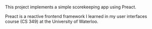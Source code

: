 This project implements a simple scorekeeping app using Preact.

Preact is a reactive frontend framework I learned in my user interfaces course (CS 349)
at the University of Waterloo.
